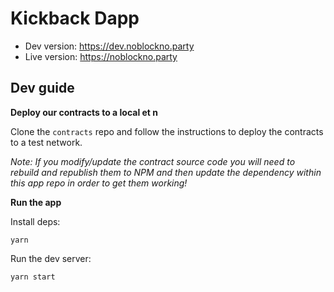 # Kickback Dapp

- Dev version: https://dev.noblockno.party
- Live version: https://noblockno.party

## Dev guide

**Deploy our contracts to a local et n**

Clone the `contracts` repo and follow the instructions to deploy the contracts
to a test network.

_Note: If you modify/update the contract source code you will need to rebuild
and republish them to NPM and then update the dependency within this app repo
in order to get them working!_

**Run the app**

Install deps:

```
yarn
```

Run the dev server:

```
yarn start
```
